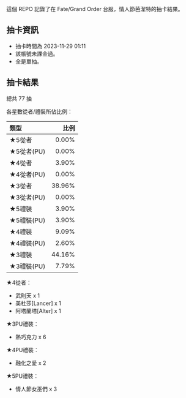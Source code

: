這個 REPO 記錄了在 Fate/Grand Order 台服，情人節芭潔特的抽卡結果。

抽卡資訊
-------

* 抽卡時間為 2023-11-29 01:11
* 該帳號未課金過。
* 全是單抽。

抽卡結果
-------

總共 77 抽

各星數從者/禮裝所佔比例︰

| 類型        |   比例 |
| :---------- | -----: |
| ★5從者     |  0.00% |
| ★5從者(PU) |  0.00% |
| ★4從者     |  3.90% |
| ★4從者(PU) |  0.00% |
| ★3從者     | 38.96% |
| ★3從者(PU) |  0.00% |
| ★5禮裝     |  3.90% |
| ★5禮裝(PU) |  3.90% |
| ★4禮裝     |  9.09% |
| ★4禮裝(PU) |  2.60% |
| ★3禮裝     | 44.16% |
| ★3禮裝(PU) |  7.79% |

★4從者︰

* 武則天 x 1
* 美杜莎[Lancer] x 1
* 阿塔蘭塔[Alter] x 1

★3PU禮裝︰

* 熱巧克力 x 6

★4PU禮裝︰

* 融化之愛 x 2

★5PU禮裝︰

* 情人節女巫們 x 3

